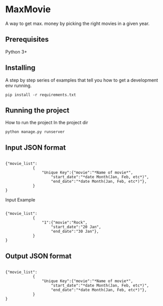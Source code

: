 <h1>MaxMovie</h1>
A way to get max. money by picking the right movies in a given year.
<h2>Prerequisites</h2>
Python 3+ <br>

<h2>Installing</h2>
A step by step series of examples that tell you how to get a development env running.<br>
<pre><code>pip install -r requirements.txt</code></pre>

<h2>Running the project</h2>
How to run the project
In the project dir
<pre><code>python manage.py runserver</code></pre>

<h2>Input JSON format </h2>
<pre><code>
{"movie_list":
            {
                "Unique Key":{"movie":"*Name of movie*",
                    "start_date":"*date Month(Jan, Feb, etc*)",
                    "end_date":"*date Month(Jan, Feb, etc*)"},
            }
}
</code></pre>
Input Example
<pre><code>
{"movie_list":
            {
                "1":{"movie":"Rock",
                    "start_date":"20 Jan",
                    "end_date":"30 Jan"},
            }
}
</code></pre>

<h2>Output JSON format </h2>
<pre><code>
{"movie_list":
            {
                "Unique Key":{"movie":"*Name of movie*",
                    "start_date":"*date Month(Jan, Feb, etc*)",
                    "end_date":"*date Month(Jan, Feb, etc*)"},
            }
}
</code></pre>
